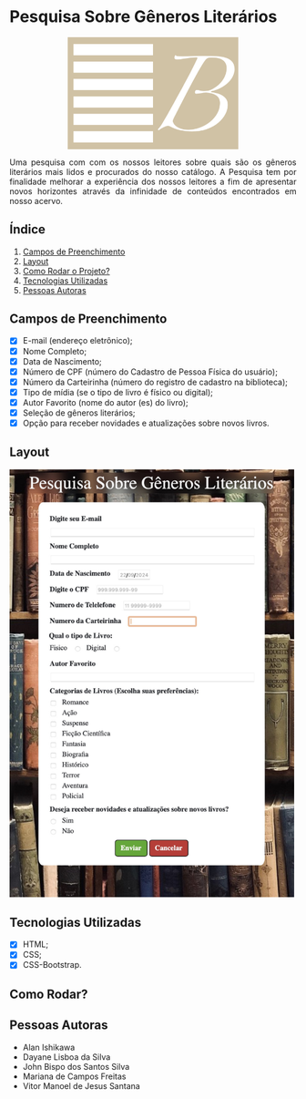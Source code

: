 # Pesquisa Sobre Gêneros Literários
<p align="center"><img src="/assets/images/bibliotecaLogo.png" alt="Logo da Biblioteca" width="300px" align="center"></p>

<p align="justify">Uma pesquisa com com os nossos leitores sobre quais são os gêneros literários mais lidos e procurados do nosso catálogo.
A Pesquisa tem por finalidade melhorar a experiência dos nossos leitores a fim de apresentar novos horizontes através da infinidade de conteúdos encontrados em nosso acervo.</p>

## Índice
1. <a href="#-campos-de-preenchimento">Campos de Preenchimento</a>
2. <a href="#-layout">Layout</a>
3. <a href="#-como-rodar">Como Rodar o Projeto?</a>
4. <a href="#-tecnologias-utilizadas">Tecnologias Utilizadas</a>
5. <a href="#pessoas-autoras">Pessoas Autoras</a>

## Campos de Preenchimento
- [x] E-mail (endereço eletrônico);
- [x] Nome Completo;
- [x] Data de Nascimento;
- [x] Número de CPF (número do Cadastro de Pessoa Física do usuário);
- [x] Número da Carteirinha (número do registro de cadastro na biblioteca);
- [x] Tipo de mídia (se o tipo de livro é físico ou digital);
- [x] Autor Favorito (nome do autor (es) do livro);
- [x] Seleção de gêneros literários;
- [x] Opção para receber novidades e atualizações sobre novos livros.

## Layout
<img src="/assets/images/layout.jpeg" alt="Layout do Formulário" width="500px">

## Tecnologias Utilizadas
- [x] HTML;
- [x] CSS;
- [x] CSS-Bootstrap.

## Como Rodar?


## Pessoas Autoras
- Alan Ishikawa
- Dayane Lisboa da Silva
- John Bispo dos Santos Silva
- Mariana de Campos Freitas
- Vitor Manoel de Jesus Santana